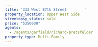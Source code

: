 ```yaml
---
title: '333 West 87th Street        '
property_location: Upper West Side
streeteasy_status: sold
price: "5350000"
agents:
  - /agents/garfield/richard-pretsfelder
property_type: Multi-Family
---
```

